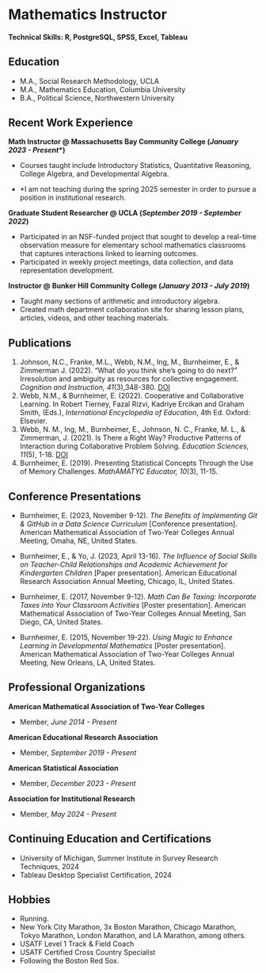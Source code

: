 # Mathematics Instructor

#### Technical Skills: R, PostgreSQL, SPSS, Excel, Tableau

## Education
- M.A., Social Research Methodology, UCLA					       		
- M.A., Mathematics Education, Columbia University			        		
- B.A., Political Science, Northwestern University

## Recent Work Experience
**Math Instructor @ Massachusetts Bay Community College (_January 2023 - Present_*)**
- Courses taught include Introductory Statistics, Quantitative Reasoning, College Algebra, and Developmental Algebra.

- *I am not teaching during the spring 2025 semester in order to pursue a position in institutional research. 

**Graduate Student Researcher @ UCLA (_September 2019 - September 2022_)**
- Participated in an NSF-funded project that sought to develop a real-time observation measure for elementary school mathematics classrooms that captures interactions linked to learning outcomes.
- Participated in weekly project meetings, data collection, and data representation development.

**Instructor @ Bunker Hill Community College (_January 2013 - July 2019_)**
- Taught many sections of arithmetic and introductory algebra.
- Created math department collaboration site for sharing lesson plans, articles, videos, and other teaching materials.  
 
## Publications
1. Johnson, N.C., Franke, M.L., Webb, N.M., Ing, M., Burnheimer, E., & Zimmerman J. (2022). “What do you think she’s going to do next?” Irresolution and ambiguity as resources for collective engagement. _Cognition and Instruction, 41_(3),348-380. [DOI](https://doi.org/10.1080/07370008.2022.2129641)
2. Webb, N.M., & Burnheimer, E. (2022). Cooperative and Collaborative Learning. In Robert Tierney, Fazal Rizvi, Kadriye Ercikan and Graham Smith, (Eds.), _International Encyclopedia of Education_, 4th Ed. Oxford: Elsevier.
3. Webb, N. M., Ing, M., Burnheimer, E., Johnson, N. C., Franke, M. L., & Zimmerman, J. (2021). Is There a Right Way? Productive Patterns of Interaction during Collaborative Problem Solving. _Education Sciences, 11_(5), 1-18. [DOI](https://doi.org/10.3390/educsci11050214)
4. Burnheimer, E. (2019). Presenting Statistical Concepts Through the Use of Memory Challenges.
_MathAMATYC Educator, 10_(3), 11-15.

## Conference Presentations

- Burnheimer, E. (2023, November 9-12). _The Benefits of Implementing Git & GitHub in a Data Science Curriculum_ [Conference presentation]. American Mathematical 
Association of Two-Year Colleges Annual Meeting, Omaha, NE, United States.

- Burnheimer, E., & Yo, J. (2023, April 13-16). _The Influence of Social Skills on Teacher-Child Relationships and Academic Achievement for Kindergarten Children_ [Paper presentation]. American Educational Research Association Annual Meeting, Chicago, IL, United States.

- Burnheimer, E. (2017, November 9-12). _Math Can Be Taxing: Incorporate Taxes into Your Classroom Activities_ [Poster presentation]. American Mathematical 
Association of Two-Year Colleges Annual Meeting, San Diego, CA, United States.

- Burnheimer, E. (2015, November 19-22). _Using Magic to Enhance Learning in Developmental Mathematics_ [Poster presentation]. American Mathematical Association 
of Two-Year Colleges Annual Meeting, New Orleans, LA, United States. 

## Professional Organizations
**American Mathematical Association of Two-Year Colleges**
- Member, _June 2014 - Present_

**American Educational Research Association**
- Member, _September 2019 - Present_

**American Statistical Association**
- Member, _December 2023 - Present_

**Association for Institutional Research**
- Member, _May 2024 - Present_

## Continuing Education and Certifications
- University of Michigan, Summer Institute in Survey Research Techniques, 2024
- Tableau Desktop Specialist Certification, 2024

## Hobbies

- Running.
- New York City Marathon, 3x Boston Marathon, Chicago Marathon,
  Tokyo Marathon, London Marathon, and LA Marathon, among others.
- USATF Level 1 Track & Field Coach
- USATF Certified Cross Country Specialist
- Following the Boston Red Sox.


